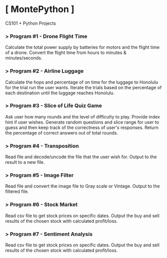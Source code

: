 # [ MontePython ]
CS101 + Python Projects

### > Program #1 - Drone Flight Time 
Calculate the total power supply by batteries for motors and the flight time of a drone.
Convert the flight time from hours to minutes & minutes/seconds.


### > Program #2 - Airline Luggage
Calculate the hops and percentage of on time for the luggage to Honolulu for the trial run the user wants.
Iterate the trials based on the percentage of each destination until the luggage reaches Honolulu.


### > Program #3 - Slice of Life Quiz Game 
Ask user how many rounds and the level of difficulty to play. Provide index hint if user wishes.
Generate random questions and slice range for user to guess and then keep track of the correctness of user's responses.
Return the percentage of correct answers out of total rounds.


### > Program #4 - Transposition
Read file and decode/uncode the file that the user wish for.
Output to the result to a new file.


### > Program #5 - Image Filter
Read file and convert the image file to Gray scale or Vintage.
Output to the filtered file.


### > Program #6 - Stock Market 
Read csv file to get stock prices on specific dates.
Output the buy and sell results of the chosen stock with calculated profit/loss.


### > Program #7 - Sentiment Analysis
Read csv file to get stock prices on specific dates.
Output the buy and sell results of the chosen stock with calculated profit/loss.
